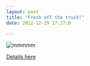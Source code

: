 ```yaml
---
layout: post
title: "Fresh off the truck!"
date: 2012-12-29 17:27:0

---
```


![mmmmm][1]

[Details here][2]

   [1]: http://2.bp.blogspot.com/-g47axcWEeSQ/UN9ubdJXiDI/AAAAAAAAE1E/hZmXwvU4-Tk/s320/photo-775390.JPG
   [2]: http://www.beaus.ca/beer/pro-am/burnt-rock
